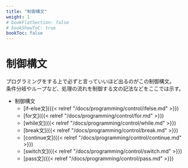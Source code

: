 ```yaml
---
title: "制御構文"
weight: 1
# bookFlatSection: false
# bookShowToC: true
bookToc: false
---
```


# 制御構文

プログラミングをする上で必ずと言っていいほど出るのがこの制御構文。  
条件分岐やループなど、処理の流れを制御する文の記法などをここでは示す。  

- 制御構文
     - [if-else文]({{< relref "/docs/programming/control/ifelse.md" >}})
     - [for文]({{< relref "/docs/programming/control/for.md" >}})
     - [while文]({{< relref "/docs/programming/control/while.md" >}})
     - [break文]({{< relref "/docs/programming/control/break.md" >}})
     - [continue文]({{< relref "/docs/programming/control/continue.md" >}})
     - [switch文]({{< relref "/docs/programming/control/switch.md" >}})
     - [pass文]({{< relref "/docs/programming/control/pass.md" >}})